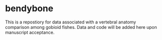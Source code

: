 # bendybone
This is a repostiory for data associated with a vertebral anatomy comparison among gobioid fishes. Data and code will be added here upon manuscript acceptance.
